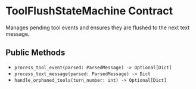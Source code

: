 # ToolFlushStateMachine Contract

Manages pending tool events and ensures they are flushed to the next text message.

## Public Methods
- `process_tool_event(parsed: ParsedMessage) -> Optional[Dict]`
- `process_text_message(parsed: ParsedMessage) -> Dict`
- `handle_orphaned_tools(turn_number: int) -> Optional[Dict]`
